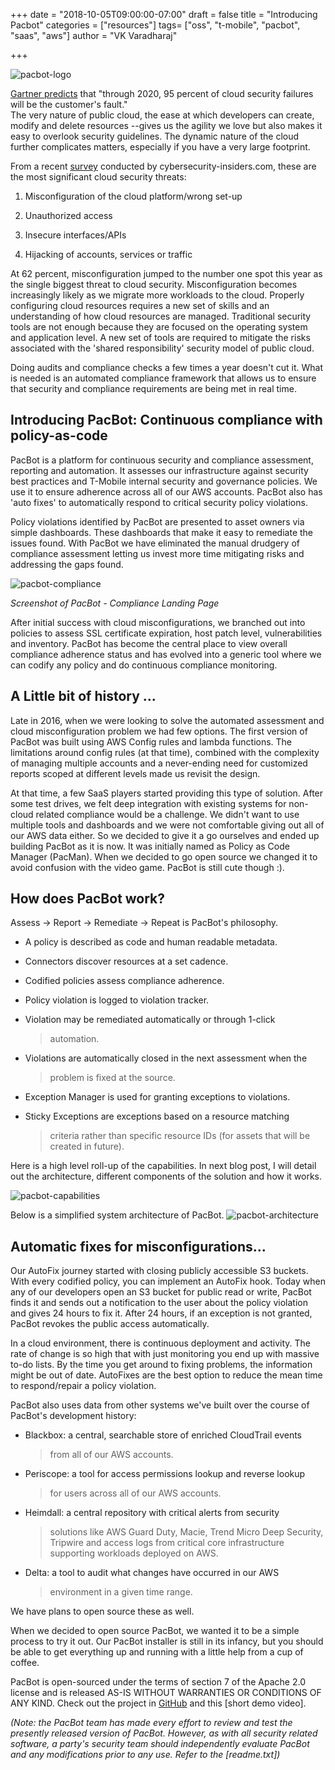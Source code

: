 +++
date = "2018-10-05T09:00:00-07:00"
draft = false
title = "Introducing Pacbot"
categories = ["resources"]
tags= ["oss", "t-mobile", "pacbot", "saas", "aws"]
author = "VK Varadharaj"

+++

![pacbot-logo](/blog/introducing-pacbot/logo.png)

[Gartner
predicts](https://www.gartner.com/smarterwithgartner/why-cloud-security-is-everyones-business)
that "through 2020, 95 percent of cloud security failures will be the
customer's fault."      
The very nature of public cloud, the ease at which developers can
create, modify and delete resources --gives us the agility we love but
also makes it easy to overlook security guidelines. The dynamic nature
of the cloud further complicates matters, especially if you have a very
large footprint.

From a recent
[survey](https://www.cybersecurity-insiders.com/portfolio/2018-cloud-security-report-download/)
conducted by cybersecurity-insiders.com,
these are the most significant cloud security threats:

1.  Misconfiguration of the cloud platform/wrong set-up

2.  Unauthorized access

3.  Insecure interfaces/APIs

4.  Hijacking of accounts, services or traffic

At 62 percent, misconfiguration jumped to the number one spot this year
as the single biggest threat to cloud security. Misconfiguration becomes
increasingly likely as we migrate more workloads to the cloud. Properly
configuring cloud resources requires a new set of skills and an
understanding of how cloud resources are managed. Traditional security
tools are not enough because they are focused on the operating system
and application level. A new set of tools are required to mitigate the
risks associated with the 'shared responsibility' security model of
public cloud.

Doing audits and compliance checks a few times a year doesn't cut it.
What is needed is an automated compliance framework that allows us to
ensure that security and compliance requirements are being met in real
time.  

## Introducing PacBot: Continuous compliance with policy-as-code

PacBot is a platform for continuous security and compliance assessment,
reporting and automation. It assesses our infrastructure against
security best practices and T-Mobile internal security and governance
policies. We use it to ensure adherence across all of our AWS accounts.
PacBot also has 'auto fixes' to automatically respond to critical
security policy violations.

Policy violations identified by PacBot are presented to asset owners via
simple dashboards. These dashboards that make it easy to remediate the
issues found. With PacBot we have eliminated the manual drudgery of
compliance assessment letting us invest more time mitigating risks and
addressing the gaps found.

![pacbot-compliance](/blog/introducing-pacbot/pacbot-compliance.png)

*Screenshot of PacBot - Compliance Landing Page*

After initial success with cloud misconfigurations, we branched out into
policies to assess SSL certificate expiration, host patch level,
vulnerabilities and inventory. PacBot has become the central place to
view overall compliance adherence status and has evolved into a generic
tool where we can codify any policy and do continuous compliance
monitoring.

## A Little bit of history ...

Late in 2016, when we were looking to solve the automated assessment and
cloud misconfiguration problem we had few options. The first version of
PacBot was built using AWS Config rules and lambda functions. The
limitations around config rules (at that time), combined with the
complexity of managing multiple accounts and a never-ending need for
customized reports scoped at different levels made us revisit the
design.

At that time, a few SaaS players started providing this type of
solution. After some test drives, we felt deep integration with existing
systems for non-cloud related compliance would be a challenge. We didn't
want to use multiple tools and dashboards and we were not comfortable
giving out all of our AWS data either. So we decided to give it a go
ourselves and ended up building PacBot as it is now. It was initially
named as Policy as Code Manager (PacMan). When we decided to go open
source we changed it to avoid confusion with the video game. PacBot is
still cute though :).

## How does PacBot work?

Assess -> Report -> Remediate -> Repeat is PacBot's philosophy.

-   A policy is described as code and human readable metadata.

-   Connectors discover resources at a set cadence.

-   Codified policies assess compliance adherence.

-   Policy violation is logged to violation tracker.

-   Violation may be remediated automatically or through 1-click
    > automation.

-   Violations are automatically closed in the next assessment when the
    > problem is fixed at the source.

-   Exception Manager is used for granting exceptions to violations.

-   Sticky Exceptions are exceptions based on a resource matching
    > criteria rather than specific resource IDs (for assets that will
    > be created in future).

Here is a high level roll-up of the capabilities. In next blog post, I
will detail out the architecture, different components of the solution
and how it works.

![pacbot-capabilities](/blog/introducing-pacbot/capabilities.png)

Below is a simplified system architecture of PacBot.
![pacbot-architecture](/blog/introducing-pacbot/architecture.png)

## Automatic fixes for misconfigurations...

Our AutoFix journey started with closing publicly accessible S3 buckets.
With every codified policy, you can implement an AutoFix hook. Today
when any of our developers open an S3 bucket for public read or write,
PacBot finds it and sends out a notification to the user about the
policy violation and gives 24 hours to fix it. After 24 hours, if an
exception is not granted, PacBot revokes the public access
automatically.

In a cloud environment, there is continuous deployment and activity. The
rate of change is so high that with just monitoring you end up with
massive to-do lists. By the time you get around to fixing problems, the
information might be out of date. AutoFixes are the best option to
reduce the mean time to respond/repair a policy violation.

PacBot also uses data from other systems we've built over the course of
PacBot's development history:

-   Blackbox: a central, searchable store of enriched CloudTrail events
    > from all of our AWS accounts.

-   Periscope: a tool for access permissions lookup and reverse lookup
    > for users across all of our AWS accounts.

-   Heimdall: a central repository with critical alerts from security
    > solutions like AWS Guard Duty, Macie, Trend Micro Deep Security,
    > Tripwire and access logs from critical core infrastructure
    > supporting workloads deployed on AWS.

-   Delta: a tool to audit what changes have occurred in our AWS
    > environment in a given time range.

We have plans to open source these as well.

When we decided to open source PacBot, we wanted it to be a simple
process to try it out. Our PacBot installer is still in its infancy, but
you should be able to get everything up and running with a little help
from a cup of coffee.

PacBot is open-sourced under the terms of section 7 of the Apache 2.0
license and is released AS-IS WITHOUT WARRANTIES OR CONDITIONS OF ANY
KIND. Check out the project in
[GitHub](https://github.com/tmobile/pacman) and this
[short demo video].

*(Note: the PacBot team has made every effort to review and test the
presently released version of PacBot. However, as with all security
related software, a party's security team should independently evaluate
PacBot and any modifications prior to any use. Refer to the
[readme.txt])*
